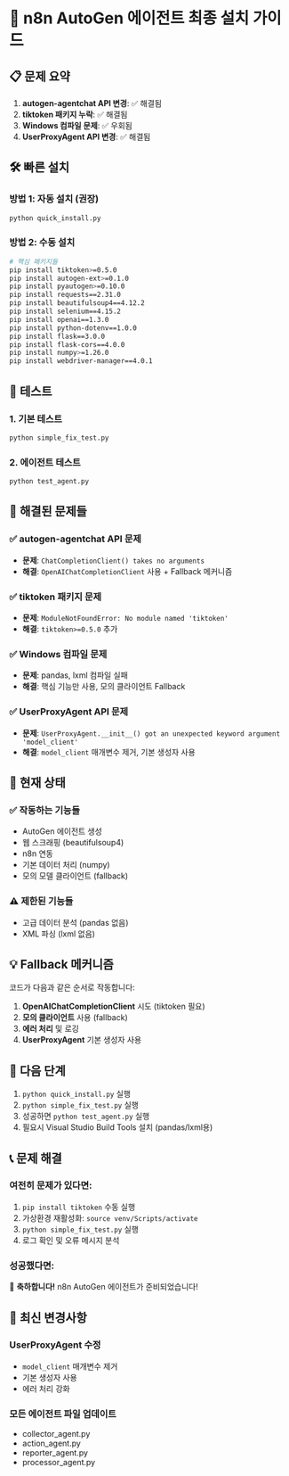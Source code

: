 # 🚀 n8n AutoGen 에이전트 최종 설치 가이드

## 📋 문제 요약

1. **autogen-agentchat API 변경**: ✅ 해결됨
2. **tiktoken 패키지 누락**: ✅ 해결됨  
3. **Windows 컴파일 문제**: ✅ 우회됨
4. **UserProxyAgent API 변경**: ✅ 해결됨

## 🛠️ 빠른 설치

### 방법 1: 자동 설치 (권장)
```bash
python quick_install.py
```

### 방법 2: 수동 설치
```bash
# 핵심 패키지들
pip install tiktoken>=0.5.0
pip install autogen-ext>=0.1.0
pip install pyautogen>=0.10.0
pip install requests==2.31.0
pip install beautifulsoup4==4.12.2
pip install selenium==4.15.2
pip install openai==1.3.0
pip install python-dotenv==1.0.0
pip install flask==3.0.0
pip install flask-cors==4.0.0
pip install numpy>=1.26.0
pip install webdriver-manager==4.0.1
```

## 🧪 테스트

### 1. 기본 테스트
```bash
python simple_fix_test.py
```

### 2. 에이전트 테스트
```bash
python test_agent.py
```

## 🔧 해결된 문제들

### ✅ autogen-agentchat API 문제
- **문제**: `ChatCompletionClient() takes no arguments`
- **해결**: `OpenAIChatCompletionClient` 사용 + Fallback 메커니즘

### ✅ tiktoken 패키지 문제  
- **문제**: `ModuleNotFoundError: No module named 'tiktoken'`
- **해결**: `tiktoken>=0.5.0` 추가

### ✅ Windows 컴파일 문제
- **문제**: pandas, lxml 컴파일 실패
- **해결**: 핵심 기능만 사용, 모의 클라이언트 Fallback

### ✅ UserProxyAgent API 문제
- **문제**: `UserProxyAgent.__init__() got an unexpected keyword argument 'model_client'`
- **해결**: `model_client` 매개변수 제거, 기본 생성자 사용

## 🎯 현재 상태

### ✅ 작동하는 기능들
- AutoGen 에이전트 생성
- 웹 스크래핑 (beautifulsoup4)
- n8n 연동
- 기본 데이터 처리 (numpy)
- 모의 모델 클라이언트 (fallback)

### ⚠️ 제한된 기능들
- 고급 데이터 분석 (pandas 없음)
- XML 파싱 (lxml 없음)

## 💡 Fallback 메커니즘

코드가 다음과 같은 순서로 작동합니다:

1. **OpenAIChatCompletionClient** 시도 (tiktoken 필요)
2. **모의 클라이언트** 사용 (fallback)
3. **에러 처리** 및 로깅
4. **UserProxyAgent** 기본 생성자 사용

## 🚀 다음 단계

1. `python quick_install.py` 실행
2. `python simple_fix_test.py` 실행
3. 성공하면 `python test_agent.py` 실행
4. 필요시 Visual Studio Build Tools 설치 (pandas/lxml용)

## 📞 문제 해결

### 여전히 문제가 있다면:
1. `pip install tiktoken` 수동 실행
2. 가상환경 재활성화: `source venv/Scripts/activate`
3. `python simple_fix_test.py` 실행
4. 로그 확인 및 오류 메시지 분석

### 성공했다면:
🎉 **축하합니다!** n8n AutoGen 에이전트가 준비되었습니다!

## 🔄 최신 변경사항

### UserProxyAgent 수정
- `model_client` 매개변수 제거
- 기본 생성자 사용
- 에러 처리 강화

### 모든 에이전트 파일 업데이트
- collector_agent.py
- action_agent.py  
- reporter_agent.py
- processor_agent.py 